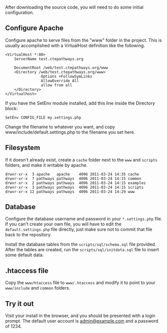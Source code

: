 After downloading the source code, you will need to do some initial configuration.

Configure Apache
---

Configure apache to serve files from the "www" folder in the project. This is usually accomplished with a VirtualHost definition like the following.

```
<VirtualHost *:80>
	ServerName test.ctepathways.org
	
	DocumentRoot /web/test.ctepathways.org/www
	<Directory /web/test.ctepathways.org/www>
                Options +FollowSymLinks
                AllowOverride All
                allow from all
	</Directory>
</Virtualhost>
```

If you have the SetEnv module installed, add this line inside the Directory block:

    SetEnv CONFIG_FILE my.settings.php

Change the filename to whatever you want, and copy www/include/default.settings.php to the filename you set here.

Filesystem
---

If it doesn't already exist, create a `cache` folder next to the `www` and `scripts` folders, and make it writable by apache.

```
drwxr-xr-x  3 apache   apache    4096 2011-03-24 14:35 cache
drwxr-xr-x  7 pathways pathways  4096 2011-03-24 14:15 common
drwxr-xr-x  2 pathways pathways  4096 2011-03-24 14:15 examples
drwxr-xr-x  3 pathways pathways  4096 2011-03-24 14:15 scripts
drwxr-xr-x 12 pathways pathways  4096 2011-03-24 14:29 www
```

Database
---

Configure the database username and password in your `*.settings.php` file. If you can't create your own file, you will have to edit the `default.settings.php` file directly, just make sure not to commit that file back to the repository.

Install the database tables from the `scripts/sql/schema.sql` file provided. After the tables are created, run the `scripts/sql/initdata.sql` file to insert some default data.

.htaccess file
---

Copy the `www/htaccess` file to `www/.htaccess` and modify it to point to your `www/include` and `common` folders.

Try it out
---

Visit your install in the browser, and you should be presented with a login prompt. The default user account is admin@example.com and a password of 1234. 
